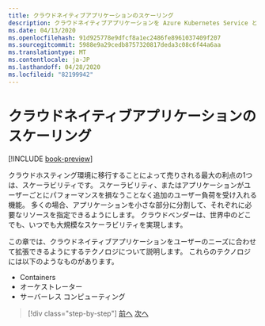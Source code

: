 ```yaml
---
title: クラウドネイティブアプリケーションのスケーリング
description: クラウドネイティブアプリケーションを Azure Kubernetes Service と Azure Functions に拡張して、コスト効率に優れた方法でユーザーの要求を満たすことができます。
ms.date: 04/13/2020
ms.openlocfilehash: 91d925778e9dfcf8a1ec2486fe8961037409f207
ms.sourcegitcommit: 5988e9a29cedb8757320817deda3c08c6f44a6aa
ms.translationtype: MT
ms.contentlocale: ja-JP
ms.lasthandoff: 04/28/2020
ms.locfileid: "82199942"
---
```

# <a name="scaling-cloud-native-applications"></a>クラウドネイティブアプリケーションのスケーリング

[!INCLUDE [book-preview](../../../includes/book-preview.md)]

クラウドホスティング環境に移行することによって売りされる最大の利点の1つは、スケーラビリティです。 スケーラビリティ、またはアプリケーションがユーザーごとにパフォーマンスを損なうことなく追加のユーザー負荷を受け入れる機能。 多くの場合、アプリケーションを小さな部分に分割して、それぞれに必要なリソースを指定できるようにします。 クラウドベンダーは、世界中のどこでも、いつでも大規模なスケーラビリティを実現します。

 この章では、クラウドネイティブアプリケーションをユーザーのニーズに合わせて拡張できるようにするテクノロジについて説明します。 これらのテクノロジには以下のようなものがあります。

- Containers
- オーケストレーター
- サーバーレス コンピューティング

>[!div class="step-by-step"]
>[前へ](centralized-configuration.md)
>[次へ](leverage-containers-orchestrators.md)
